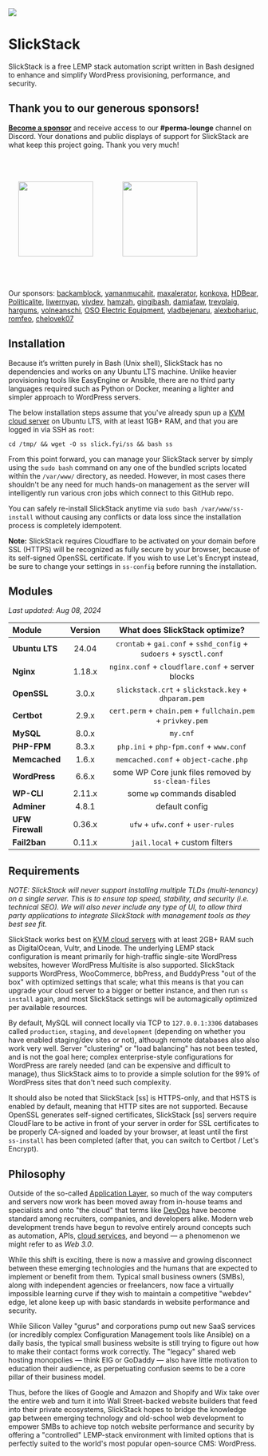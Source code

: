 <img src="https://repository-images.githubusercontent.com/104382627/49a17307-d8e9-49f3-a320-b3bd9c0f5e70" />

# SlickStack

SlickStack is a free LEMP stack automation script written in Bash designed to enhance and simplify WordPress provisioning, performance, and security.

## Thank you to our generous sponsors!

[**Become a sponsor**](https://github.com/sponsors/jessuppi) and receive access to our **#perma-lounge** channel on Discord. Your donations and public displays of support for SlickStack are what keep this project going. Thank you very much!

&nbsp;

<a href="https://emplibot.com"><img width="150" style="padding: 20px" src="https://slickstack.io/wp-content/uploads/2024/09/emplibot-square.png" /></a>&nbsp;&nbsp;&nbsp;&nbsp;&nbsp;&nbsp;&nbsp;&nbsp;&nbsp;&nbsp;<a href="https://www.osoelectric.com"><img width="150" src="https://slickstack.io/wp-content/uploads/2023/04/oso-logo-color-480x467.webp" /></a>

&nbsp;

Our sponsors: [backamblock](https://github.com/backamblock), [yamanmucahit](https://github.com/yamanmucahit), [maxalerator](https://github.com/maxalerator), [konkova](https://github.com/konkova), [HDBear](https://github.com/HDBear), [Politicalite](https://github.com/politicalite), [liwernyap](https://github.com/liwernyap), [vivdev](https://github.com/vivdev), [hamzah](https://github.com/hamzah), [gingibash](https://github.com/gingibash), [damiafaw](https://github.com/damiafaw), [trevplaig](https://github.com/trevplaig), [hargums](https://github.com/hargums), [volneanschi](https://github/volneanschi), [OSO Electric Equipment](https://github.com/Oso-Electric-Equipment), [vladbejenaru](https://github.com/vladbejenaru), [alexbohariuc](https://github.com/alexbohariuc), [romfeo](https://github/romfeo), [chelovek07](https://github/chelovek07)

## Installation

Because it’s written purely in Bash (Unix shell), SlickStack has no dependencies and works on any Ubuntu LTS machine. Unlike heavier provisioning tools like EasyEngine or Ansible, there are no third party languages required such as Python or Docker, meaning a lighter and simpler approach to WordPress servers.

The below installation steps assume that you've already spun up a [KVM cloud server](https://slickstack.io/hosting) on Ubuntu LTS, with at least 1GB+ RAM, and that you are logged in via SSH as `root`:

```
cd /tmp/ && wget -O ss slick.fyi/ss && bash ss
```

From this point forward, you can manage your SlickStack server by simply using the `sudo bash` command on any one of the bundled scripts located within the `/var/www/` directory, as needed. However, in most cases there shouldn't be any need for much hands-on management as the server will intelligently run various cron jobs which connect to this GitHub repo.

You can safely re-install SlickStack anytime via `sudo bash /var/www/ss-install` without causing any conflicts or data loss since the installation process is completely idempotent.

**Note:** SlickStack requires Cloudflare to be activated on your domain before SSL (HTTPS) will be recognized as fully secure by your browser, because of its self-signed OpenSSL certificate. If you wish to use Let's Encrypt instead, be sure to change your settings in `ss-config` before running the installation.

## Modules

*Last updated: Aug 08, 2024*

| Module | Version | What does SlickStack optimize? |
| :------------- | :----------: | :----------: |
| **Ubuntu LTS** | 24.04 | `crontab` + `gai.conf` + `sshd_config` + `sudoers` + `sysctl.conf` |
| **Nginx** | 1.18.x | `nginx.conf` + `cloudflare.conf` + server blocks |
| **OpenSSL** | 3.0.x | `slickstack.crt` + `slickstack.key` + `dhparam.pem` |
| **Certbot** | 2.9.x | `cert.perm` + `chain.pem` + `fullchain.pem` + `privkey.pem` |
| **MySQL** | 8.0.x | `my.cnf` |
| **PHP-FPM** | 8.3.x | `php.ini` + `php-fpm.conf` + `www.conf` |
| **Memcached** | 1.6.x | `memcached.conf` + `object-cache.php` |
| **WordPress** | 6.6.x | some WP Core junk files removed by `ss-clean-files` |
| **WP-CLI** | 2.11.x | some `wp` commands disabled |
| **Adminer** | 4.8.1 | default config |
| **UFW Firewall** | 0.36.x | `ufw` + `ufw.conf` + `user-rules` |
| **Fail2ban** | 0.11.x | `jail.local` + custom filters |

## Requirements

*NOTE: SlickStack will never support installing multiple TLDs (multi-tenancy) on a single server. This is to ensure top speed, stability, and security (i.e. technical SEO). We will also never include any type of UI, to allow third party applications to integrate SlickStack with management tools as they best see fit.*

SlickStack works best on [KVM cloud servers](https://slickstack.io/hosting) with at least 2GB+ RAM such as DigitalOcean, Vultr, and Linode. The underlying LEMP stack configuration is meant primarily for high-traffic single-site WordPress websites, however WordPress Multisite is also supported. SlickStack supports WordPress, WooCommerce, bbPress, and BuddyPress "out of the box" with optimized settings that scale; what this means is that you can upgrade your cloud server to a bigger or better instance, and then run `ss install` again, and most SlickStack settings will be automagically optimized per available resources.

By default, MySQL will connect locally via TCP to `127.0.0.1:3306` databases called `production`, `staging`, and `development` (depending on whether you have enabled staging/dev sites or not), although remote databases also also work very well. Server "clustering" or "load balancing" has not been tested, and is not the goal here; complex enterprise-style configurations for WordPress are rarely needed (and can be expensive and difficult to manage), thus SlickStack aims to to provide a simple solution for the 99% of WordPress sites that don't need such complexity.

It should also be noted that SlickStack [ss] is HTTPS-only, and that HSTS is enabled by default, meaning that HTTP sites are not supported. Because OpenSSL generates self-signed certificates, SlickStack [ss] servers require CloudFlare to be active in front of your server in order for SSL certificates to be properly CA-signed and loaded by your browser, at least until the first `ss-install` has been completed (after that, you can switch to Certbot / Let's Encrypt).

## Philosophy

Outside of the so-called [Application Layer](https://en.wikipedia.org/wiki/Application_layer), so much of the way computers and servers now work has been moved away from in-house teams and specialists and onto "the cloud" that terms like [DevOps](https://www.reddit.com/r/devops/comments/3rpzem/devops_vs_sysadmin/cwqmlnd/) have become standard among recruiters, companies, and developers alike. Modern web development trends have begun to revolve entirely around concepts such as automation, APIs, [cloud services](https://www.bcsg.com/wp-content/uploads/2015/03/The-small-business-revolution-trends-in-SMB-cloud-adoption.pdf), and beyond — a phenomenon we might refer to as *Web 3.0*.

While this shift is exciting, there is now a massive and growing disconnect between these emerging technologies and the humans that are expected to implement or benefit from them. Typical small business owners (SMBs), along with independent agencies or freelancers, now face a virtually impossible learning curve if they wish to maintain a competitive "webdev" edge, let alone keep up with basic standards in website performance and security.

While Silicon Valley "gurus" and corporations pump out new SaaS services (or incredibly complex Configuration Management tools like Ansible) on a daily basis, the typical small business website is still trying to figure out how to make their contact forms work correctly. The "legacy" shared web hosting monopolies — think EIG or GoDaddy — also have little motivation to education their audience, as perpetuating confusion seems to be a core pillar of their business model.

Thus, before the likes of Google and Amazon and Shopify and Wix take over the entire web and turn it into Wall Street-backed website builders that feed into their private ecosystems, SlickStack hopes to bridge the knowledge gap between emerging technology and old-school web development to empower SMBs to achieve top notch website performance and security by offering a "controlled" LEMP-stack environment with limited options that is perfectly suited to the world's most popular open-source CMS: WordPress.
